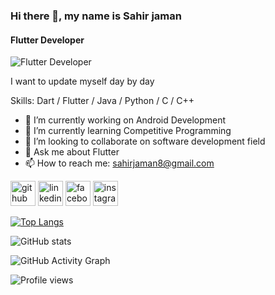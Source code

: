### Hi there 👋, my name is Sahir jaman
#### Flutter Developer
![Flutter Developer](https://scontent.fdac8-1.fna.fbcdn.net/v/t39.30808-6/267174220_274712298022354_1313569531436795152_n.jpg?_nc_cat=105&ccb=1-5&_nc_sid=730e14&_nc_eui2=AeG1s836earkSpMrOL_L4_7RWaOoebm7fxZZo6h5ubt_Fq58YGEq4z3PinVNQxlfiAwhaI5lw_YBSLHH3c3qFKoM&_nc_ohc=0MPS6e5Q5CgAX-gQWa7&tn=2scDWEmUkd9L9NAg&_nc_ht=scontent.fdac8-1.fna&oh=c379267ef6d34c2627624f472c02a551&oe=61BB6CDB)

I want to update myself day by day

Skills: Dart / Flutter / Java / Python / C / C++

- 🔭 I’m currently working on Android Development 
- 🌱 I’m currently learning Competitive Programming 
- 👯 I’m looking to collaborate on software development field 
- 💬 Ask me about Flutter 
- 📫 How to reach me: sahirjaman8@gmail.com 


[<img src='https://cdn.jsdelivr.net/npm/simple-icons@3.0.1/icons/github.svg' alt='github' height='40'>](https://github.com/sahir-jaman)  [<img src='https://cdn.jsdelivr.net/npm/simple-icons@3.0.1/icons/linkedin.svg' alt='linkedin' height='40'>](https://www.linkedin.com/in/https://www.linkedin.com/in/sahir-jaman-338632190//)  [<img src='https://cdn.jsdelivr.net/npm/simple-icons@3.0.1/icons/facebook.svg' alt='facebook' height='40'>](https://www.facebook.com/https://www.facebook.com/sahirjaman37)  [<img src='https://cdn.jsdelivr.net/npm/simple-icons@3.0.1/icons/instagram.svg' alt='instagram' height='40'>](https://www.instagram.com/https://www.instagram.com/sahir_jaman//)  

[![Top Langs](https://github-readme-stats.vercel.app/api/top-langs/?username=sahir-jaman)](https://github.com/anuraghazra/github-readme-stats)

![GitHub stats](https://github-readme-stats.vercel.app/api?username=sahir-jaman&show_icons=true)  

![GitHub Activity Graph](https://activity-graph.herokuapp.com/graph?username=sahir-jaman)  

![Profile views](https://gpvc.arturio.dev/sahir-jaman)  
